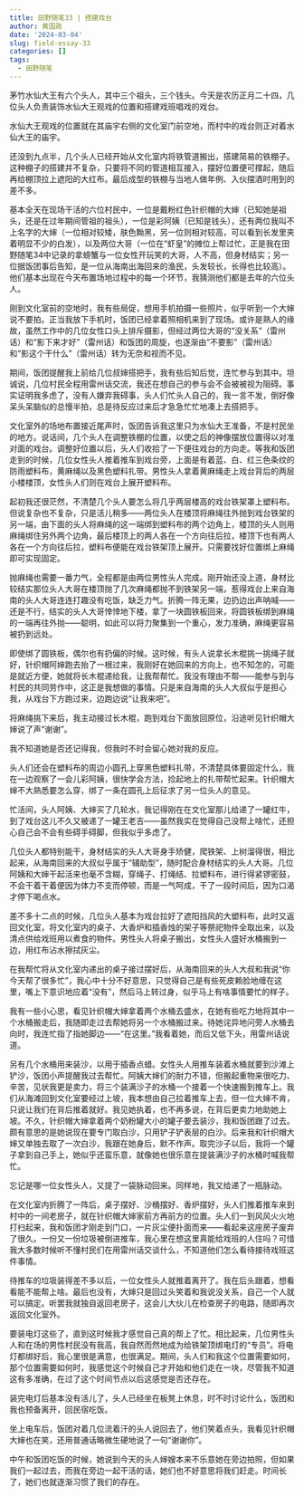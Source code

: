 ```yaml
---
title: 田野随笔33 | 搭建戏台
author: 黄国政
date: '2024-03-04'
slug: field-essay-33
categories: []
tags:
  - 田野随笔
---
```


<!--more-->

茅竹水仙大王有六个头人，其中三个祖头，三个钱头。今天是农历正月二十四，几位头人负责装饰水仙大王观戏的位置和搭建戏班唱戏的戏台。

水仙大王观戏的位置就在其庙宇右侧的文化室门前空地，而村中的戏台则正对着水仙大王的庙宇。

还没到九点半，几个头人已经开始从文化室内将铁管道搬出，搭建简易的铁棚子。这种棚子的搭建并不复杂，只要将不同的管道相互接入，摆好位置便可撑起，随后再给棚顶拉上遮阳的大红布。最后成型的铁棚与当地人做年例、入伙摆酒时用到的差不多。

基本全天在现场干活的六位村民中，一位是戴粉红色针织帽的大婶（已知她是祖头，还是在过年期间管祖的祖头），一位是彩阿姨（已知是钱头），还有两位我叫不上名字的大婶（一位相对较矮，肤色黝黑，另一位则相对较高，可以看到长发里夹着明显不少的白发），以及两位大哥（一位在“虾皇”的摊位上帮过忙，正是我在田野随笔34中记录的拿螃蟹与一位女性开玩笑的大哥，人不高，但身材结实；另一位据饭团事后告知，是一位从海南出海回来的渔民，头发较长，长得也比较高）。他们基本出现在今天布置场地过程中的每一个环节，我猜测他们都是去年的六位头人。

刚到文化室前的空地时，我有些局促，想用手机拍摄一些照片，似乎听到一个大婶说不要拍。正当我放下手机时，饭团已经拿着照相机来到了现场。或许是熟人的缘故，虽然工作中的几位女性口头上排斥摄影，但经过两位大哥的“没关系”（雷州话）和“影下来才好”（雷州话）和饭团的周旋，也逐渐由“不要影”（雷州话）和“影这个干什么”（雷州话）转为无奈和视而不见。

期间，饭团提醒我上前给几位叔婶搭把手，我有些后知后觉，连忙参与到其中。坦诚说，几位村民全程用雷州话交流，我还在想自己的参与会不会被被视为阻碍。事实证明我多虑了，没有人嫌弃我碍事，头人们忙头人自己的，我一言不发，倒好像呆头呆脑似的总慢半拍，总是待反应过来后才急急忙忙地凑上去搭把手。

文化室外的场地布置接近尾声时，饭团告诉我这里只为水仙大王准备，不是村民坐的地方。说话间，几个头人在调整铁棚的位置，以使之后的神像摆放位置得以对准对面的戏台。调整好位置以后，头人们收拾了一下便往戏台的方向走。等我和饭团走到的时候，几位女性头人推着推车到戏台旁，上面是有着蓝、白、红三色条纹的防雨塑料布，黄麻绳以及黑色塑料扎带。男性头人拿着黄麻绳走上戏台背后的两层小楼楼顶，女性头人们则在戏台上展开塑料布。

起初我还很茫然，不清楚几个头人要怎么将几乎两层楼高的戏台铁架罩上塑料布。但说复杂也不复杂，只是活儿稍多——两位头人在楼顶将麻绳往外抛到戏台铁架的另一端，由下面的头人将麻绳的这一端绑到塑料布的两个边角上，楼顶的头人则用麻绳绑住另外两个边角，最后楼顶上的两人各在一个方向往后拉，楼顶下也有两人各在一个方向往后拉，塑料布便能在戏台铁架顶上展开。只需要找好位置绑上麻绳即可实现固定。

抛麻绳也需要一番力气，全程都是由两位男性头人完成。刚开始还没上道，身材比较结实那位头人大哥在楼顶抛了几次麻绳都抛不到铁架另一端，惹得戏台上来自海南的头人大哥连连打趣没有吃饭，缺乏力气。折腾一阵无果，边扔边出声呐喊——还是不行，结实的头人大哥悻悻地下楼，拿了一块圆铁板回来，将圆铁板绑到麻绳的一端再往外抛——聪明，如此可以将力聚集到一个重心，发力准确，麻绳更容易被扔到远处。

即使绑了圆铁板，偶尔也有扔偏的时候。这时候，有头人说拿长木棍挑一挑绳子就好，针织帽阿婶跑去抬了一根过来，我刚好在她回来的方向上，也不知怎的，可能是就近方便，她就将长木棍递给我，让我帮帮忙。我没有理由不帮——能参与到与村民的共同劳作中，这正是我想做的事情。只是来自海南的头人大叔似乎是担心我，从戏台下方跑过来，边跑边说“让我来吧”。

将麻绳挑下来后，我主动接过长木棍，跑到戏台下面放回原位，沿途听见针织帽大婶说了声“谢谢”。

我不知道她是否还记得我，但我时不时会留心她对我的反应。

头人们还会在塑料布的周边小圆孔上穿黑色塑料扎带，不清楚具体要固定什么，我在一边观察了一会儿彩阿姨，很快学会方法，捡起地上的扎带帮忙起来。针织帽大婶不大熟悉要怎么穿，绑了一条在圆孔上后征求了另一位头人的意见。

忙活间，头人阿姨、大婶买了几轮水，我记得刚在在文化室那儿给递了一罐红牛，到了戏台这儿不久又被递了一罐王老吉——虽然我实在觉得自己没帮上啥忙，还担心自己会不会有些碍手碍脚，但我似乎多虑了。

几位头人都特别能干，身材结实的头人大哥身手矫健，爬铁架、上树溜得很，相比起来，从海南回来的大叔似乎属于“辅助型”，随时配合身材结实的头人大哥。几位阿姨和大婶干起活来也毫不含糊，穿绳子、打绳结、拉塑料布，进行得紧锣密鼓，不会干着干着便因为体力不支而停顿，而是一气呵成，干了一段时间后，因为口渴才停下喝点水。

差不多十二点的时候，几位头人基本为戏台拉好了遮阳挡风的大塑料布，此时又返回文化室，将文化室内的桌子、大香炉和插香烛的架子等祭祀物件全取出来，以及清点供给戏班用以煮食的物件。男性头人将桌子搬出，女性头人盛好水桶搬到一边，用红布沾水擦拭灰尘。

在我帮忙将从文化室内递出的桌子接过摆好后，从海南回来的头人大叔和我说“你今天帮了很多忙”，我心中十分不好意思，只觉得自己是有些死皮赖脸地缠在这里，嘴上下意识地应着“没有”，然后马上转过身，似乎马上有啥事情要忙的样子。

我有一些小心思，看见针织帽大婶拿着两个水桶去盛水，在她有些吃力地将其中一个水桶搬走后，我随即走过去帮她将另一个水桶搬过来。待她诧异地问旁人水桶去向时，我连忙指了指她脚边——“在这里。”我看着她，而后又低下头，用雷州话说道。

另有几个水桶用来装沙，以用于插香点蜡。女性头人用推车装着水桶就要到沙滩上铲沙，饭团小声提醒我过去帮忙。阿姨大婶们的耐力不错，但搬起重物来很吃力、辛苦，见状我更是卖力，将三个装满沙子的水桶一个接着一个快速搬到推车上。我们从海滩回到文化室要经过上坡，我本想由自己拉着推车上去，但一位大婶不肯，只说让我们在背后推着就好。我见她执着，也不再多说，在背后更卖力地助她上坡。不久，针织帽大婶拿着两个奶粉罐大小的罐子要去装沙，我和饭团跟了过去。颇有意思的是她说现在要专门取白沙，只用铲子铲表层的白沙。后来我和针织帽大婶又单独去取了一次白沙，我跟在她身后，默不作声。取完沙子以后，我将一个罐子拿到自己手上，她似乎还蛮乐意，就像她也很乐意在提装满沙子的水桶时喊我帮忙。

忘记是哪一位女性头人，又提了一袋脉动回来。同样地，我又给递了一瓶脉动。

在文化室内折腾了一阵后，桌子摆好、沙桶摆好、香炉摆好，头人们推着推车来到村中的一间老房子，就在针织帽大婶家前方再前方的位置。头人们一到风风火火地打扫起来，我和饭团才刚走到门口，一片灰尘便扑面而来——看起来这座房子废弃了很久。一份又一份垃圾被倒进推车，我心里在想这里真能给戏班的人住吗？可惜我大多数时候听不懂村民们在用雷州话交谈什么，不知道他们怎么看待接待戏班这件事情。

待推车的垃圾装得差不多以后，一位女性头人就推着离开了。我在后头跟着，想看看能不能帮上啥。最后也没有，大婶只是回过头笑着和我说没关系，自己一个人就可以搞定。听罢我就独自返回老房子，这会儿大伙儿在检查房子的电路，随即再次返回文化室外。

要装电灯这些了，直到这时候我才感觉自己真的帮上了忙。相比起来，几位男性头人和在场的男性村民没有我高，我自然而然地成为给铁架顶绑电灯的“专员”。将电灯都绑好后，我心里很是满意，也很满足。期间，头人们和我这个位置需要如何，那个位置需要如何时，我感觉这个时候自己才开始和他们走在一块，尽管我不知道这有多准确，在过了这个时间节点以后这感觉是否还存在。

装完电灯后基本没有活儿了，头人已经坐在板凳上休息，时不时讨论什么，饭团和我也预备离开，回民宿吃饭。

坐上电车后，饭团对着几位流着汗的头人说回去了，他们笑着点头，我看见针织帽大婶也在笑，还用普通话略微生硬地说了一句“谢谢你”。

中午和饭团吃饭的时候，她说到今天的头人婶嫂本来不乐意她在旁边拍照，但如果我们一起过去，而我在旁边一起干活的话，她们也不好意思将我们赶走。时间长了，她们也就逐渐习惯了我们的存在。